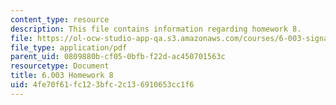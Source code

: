 ```yaml
---
content_type: resource
description: This file contains information regarding homework 8.
file: https://ol-ocw-studio-app-qa.s3.amazonaws.com/courses/6-003-signals-and-systems-fall-2011/4fe70f61fc123bfc2c136910653cc1f6_MIT6_003F11_hw08.pdf
file_type: application/pdf
parent_uid: 0809880b-cf05-0bfb-f22d-ac450701563c
resourcetype: Document
title: 6.003 Homework 8
uid: 4fe70f61-fc12-3bfc-2c13-6910653cc1f6
---
```

